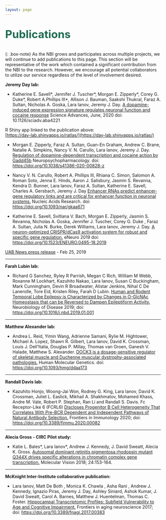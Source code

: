 ```yaml
---
layout: page
---
```


<p style="color:#1E6B52;font-size:35px;"><strong>Publications</strong></p>

{: .box-note}
As the NBI grows and participates across multiple projects, we will continue to add publications to this page.  This section will be representative of the work which contained a significant contribution from the NBI to the research. However, we encourage all potential collaborators to utilize our service regardless of the level of involvement desired.


__Jeremy Day lab:__

* Katherine E. Savell\*, Jennifer J. Tuscher\*, Morgan E. Zipperly\*, Corey G. Duke\*, Robert A.Phillips III\*, Allison J. Bauman, Saakshi Thukral, Faraz A. Sultan, Nicholas A. Goska, Lara Ianov, Jeremy J. Day. [A dopamine-induced gene expression signature regulates neuronal function and cocaine response](https://advances.sciencemag.org/content/6/26/eaba4221) Science Advances, June, 2020 doi: 10.1126/sciadv.aba4221

R Shiny app linked to the publication above:<br/>
[https://day-lab.shinyapps.io/ratlas/](https://day-lab.shinyapps.io/ratlas/)

* Morgan E. Zipperly, Faraz A. Sultan, Guan-En Graham, Andrew C. Brane, Natalie A. Simpkins, Nancy V. N. Carullo, Lara Ianov, Jeremy J. Day. [Regulation of dopamine-dependent transcription and cocaine action by Gadd45b](https://doi.org/10.1038/s41386-020-00828-z) Neuropsychopharmacology. doi: https://doi.org/10.1038/s41386-020-00828-z

* Nancy V. N. Carullo,  Robert A. Phillips III, Rhiana C. Simon, Salomon A. Roman Soto, Jenna E. Hinds, Aaron J. Salisbury, Jasmin S. Revanna, Kendra D. Bunner,  Lara Ianov, Faraz A. Sultan,  Katherine E. Savell,  Charles A. Gersbach,  Jeremy J. Day [Enhancer RNAs predict enhancer-gene regulatory links and are critical for enhancer function in neuronal systems.](https://doi.org/10.1093/nar/gkaa671) Nucleic Acids Research. doi: https://doi.org/10.1093/nar/gkaa671

* Katherine E. Savell, Svitlana V. Bach, Morgan E. Zipperly, Jasmin S. Revanna, Nicholas A. Goska, Jennifer J. Tuscher, Corey G. Duke , Faraz A. Sultan, Julia N. Burke, Derek Williams, Lara Ianov, Jeremy J. Day. [A neuron-optimized CRISPR/dCas9 activation system for robust and specific gene regulation.](https://www.eneuro.org/content/6/1/ENEURO.0495-18.2019) eNeuro 2019 doi: https://doi.org/10.1523/ENEURO.0495-18.2019

[UAB News  press release](https://www.uab.edu/news/research/item/10224-robust-and-specific-gene-regulation-tool-developed-for-primary-brain-neurons) - Feb 25, 2019

-------------
__Farah Lubin lab:__

* Richard G Sanchez, Ryley R Parrish, Megan C Rich, William M Webb, Roxanne M Lockhart, Kazuhito Nakao, Lara Ianov, Susan C Buckingham, Mark Cunningham, Devin R Broadwater, Alistar Jenkins, Nihal C De Lanerolle, Tore Eid, Kristen Riley, Farah D Lubin. [Human and Rodent Temporal Lobe Epilepsy is Characterized by Changes in O-GlcNAc Homeostasis that can be Reversed to Dampen Epileptiform Activity.](https://www.sciencedirect.com/science/article/abs/pii/S096999611830370X?via%3Dihub) Neurobiology of Disease 2019; doi:  https://doi.org/10.1016/j.nbd.2019.01.001

-------------
__Matthew Alexander lab:__

*  Andrea L. Reid, Yimin Wang,  Adrienne Samani,  Rylie M. Hightower,  Michael A. Lopez, Shawn R. Gilbert,  Lara Ianov,  David K. Crossman, Louis J. Dell’Italia,  Douglas P. Millay,  Thomas van Groen,  Ganesh V. Halade,  Matthew S. Alexander. [DOCK3 is a dosage-sensitive regulator of skeletal muscle and Duchenne muscular dystrophy-associated pathologies.](https://doi.org/10.1093/hmg/ddaa173) Human Molecular Genetics. doi: https://doi.org/10.1093/hmg/ddaa173

-------------
__Randall Davis lab:__

* Kazuhito Honjo, Woong-Jai Won, Rodney G. King, Lara Ianov, David K. Crossman, Juliet L. Easlick, Mikhail A. Shakhmatov, Mohamed Khass, Andre M. Vale, Robert P. Stephan, Ran Li and Randall S. Davis. Fc Receptor-Like 6 (FCRL6) [Discloses Progenitor B Cell Heterogeneity That Correlates With Pre-BCR Dependent and Independent Pathways of Natural Antibody Selection.](https://www.frontiersin.org/articles/10.3389/fimmu.2020.00082/full) Frontiers in Immunology 2020;  doi: https://doi.org/10.3389/fimmu.2020.00082

-------------
__Alecia Gross - CIRC Pilot study:__

* Katie L. Bales\*, Lara Ianov\*, Andrew J. Kennedy, J. David Sweatt, Alecia K. Gross.  [Autosomal dominant retinitis pigmentosa rhodopsin mutant Q344X drives specific alterations in chromatin complex gene transcription.](http://www.molvis.org/molvis/v24/153/mv-v24-153.pdf) Molecular Vision 2018; 24:153-164.

-------------
__McKnight Inter-Institute collaborative publication:__

* Lara Ianov, Matt De Both , Monica K. Chawla , Asha Rani , Andrew J. Kennedy, Ignazio Piras, Jeremy J. Day, Ashley Siniard, Ashok Kumar, J. David Sweatt, Carol A. Barnes, Matthew J. Huentelman, Thomas C. Foster. [Hippocampal Transcriptomic Profiles: Subfield Vulnerability to Age and Cognitive Impairment.](https://www.frontiersin.org/articles/10.3389/fnagi.2017.00383/full) Frontiers in aging neuroscience 2017; doi: https://doi.org/10.3389/fnagi.2017.00383
